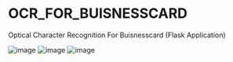 # OCR_FOR_BUISNESSCARD
Optical Character Recognition For Buisnesscard (Flask Application)


![image](https://user-images.githubusercontent.com/80156819/226241530-00a6e556-3eb9-4379-b2e8-100f059c624b.png)
![image](https://user-images.githubusercontent.com/80156819/226241550-e09399f0-17a1-4ab6-ba2b-2c3e5859f3d3.png)
![image](https://user-images.githubusercontent.com/80156819/226241570-86856f5c-846d-46c7-99fe-d39aeab500c0.png)
